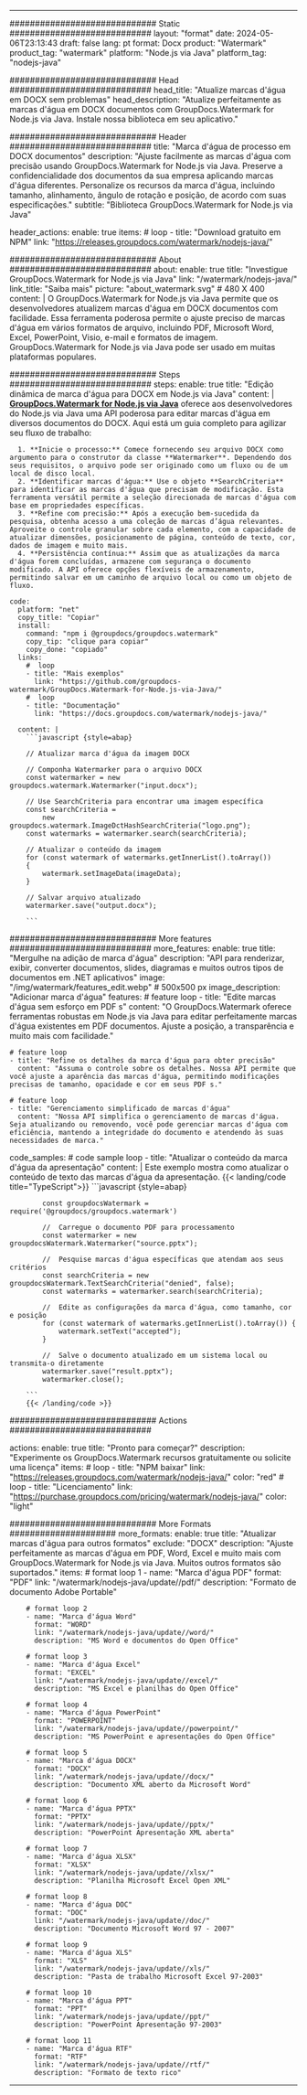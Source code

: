 
---
############################# Static ############################
layout: "format"
date:  2024-05-06T23:13:43
draft: false
lang: pt
format: Docx
product: "Watermark"
product_tag: "watermark"
platform: "Node.js via Java"
platform_tag: "nodejs-java"

############################# Head ############################
head_title: "Atualize marcas d'água em DOCX sem problemas"
head_description: "Atualize perfeitamente as marcas d'água em DOCX documentos com GroupDocs.Watermark for Node.js via Java. Instale nossa biblioteca em seu aplicativo."

############################# Header ############################
title: "Marca d'água de processo em DOCX documentos" 
description: "Ajuste facilmente as marcas d'água com precisão usando GroupDocs.Watermark for Node.js via Java. Preserve a confidencialidade dos documentos da sua empresa aplicando marcas d'água diferentes. Personalize os recursos da marca d'água, incluindo tamanho, alinhamento, ângulo de rotação e posição, de acordo com suas especificações."
subtitle: "Biblioteca GroupDocs.Watermark for Node.js via Java" 

header_actions:
  enable: true
  items:
    #  loop
    - title: "Download gratuito em NPM"
      link: "https://releases.groupdocs.com/watermark/nodejs-java/"
      
############################# About ############################
about:
    enable: true
    title: "Investigue GroupDocs.Watermark for Node.js via Java"
    link: "/watermark/nodejs-java/"
    link_title: "Saiba mais"
    picture: "about_watermark.svg" # 480 X 400
    content: |
       O GroupDocs.Watermark for Node.js via Java permite que os desenvolvedores atualizem marcas d'água em DOCX documentos com facilidade. Essa ferramenta poderosa permite o ajuste preciso de marcas d'água em vários formatos de arquivo, incluindo PDF, Microsoft Word, Excel, PowerPoint, Visio, e-mail e formatos de imagem. GroupDocs.Watermark for Node.js via Java pode ser usado em muitas plataformas populares.

############################# Steps ############################
steps:
    enable: true
    title: "Edição dinâmica de marca d'água para DOCX em Node.js via Java"
    content: |
      **[GroupDocs.Watermark for Node.js via Java](https://products.groupdocs.com/watermark/nodejs-java/)** oferece aos desenvolvedores do Node.js via Java uma API poderosa para editar marcas d'água em diversos documentos do DOCX. Aqui está um guia completo para agilizar seu fluxo de trabalho:
      
      1. **Inicie o processo:** Comece fornecendo seu arquivo DOCX como argumento para o construtor da classe **Watermarker**. Dependendo dos seus requisitos, o arquivo pode ser originado como um fluxo ou de um local de disco local.
      2. **Identificar marcas d'água:** Use o objeto **SearchCriteria** para identificar as marcas d'água que precisam de modificação. Esta ferramenta versátil permite a seleção direcionada de marcas d'água com base em propriedades específicas.
      3. **Refine com precisão:** Após a execução bem-sucedida da pesquisa, obtenha acesso a uma coleção de marcas d’água relevantes. Aproveite o controle granular sobre cada elemento, com a capacidade de atualizar dimensões, posicionamento de página, conteúdo de texto, cor, dados de imagem e muito mais.
      4. **Persistência contínua:** Assim que as atualizações da marca d'água forem concluídas, armazene com segurança o documento modificado. A API oferece opções flexíveis de armazenamento, permitindo salvar em um caminho de arquivo local ou como um objeto de fluxo.
   
    code:
      platform: "net"
      copy_title: "Copiar"
      install:
        command: "npm i @groupdocs/groupdocs.watermark"
        copy_tip: "clique para copiar"
        copy_done: "copiado"
      links:
        #  loop
        - title: "Mais exemplos"
          link: "https://github.com/groupdocs-watermark/GroupDocs.Watermark-for-Node.js-via-Java/"
        #  loop
        - title: "Documentação"
          link: "https://docs.groupdocs.com/watermark/nodejs-java/"
          
      content: |
        ```javascript {style=abap}

        // Atualizar marca d'água da imagem DOCX

        // Componha Watermarker para o arquivo DOCX
        const watermarker = new groupdocs.watermark.Watermarker("input.docx");

        // Use SearchCriteria para encontrar uma imagem específica
        const searchCriteria = 
            new groupdocs.watermark.ImageDctHashSearchCriteria("logo.png");
        const watermarks = watermarker.search(searchCriteria);
        
        // Atualizar o conteúdo da imagem
        for (const watermark of watermarks.getInnerList().toArray())
        {
            watermark.setImageData(imageData);
        }

        // Salvar arquivo atualizado
        watermarker.save("output.docx");
        
        ```            

############################# More features ############################
more_features:
  enable: true
  title: "Mergulhe na adição de marca d'água"
  description: "API para renderizar, exibir, converter documentos, slides, diagramas e muitos outros tipos de documentos em .NET aplicativos"
  image: "/img/watermark/features_edit.webp" # 500x500 px
  image_description: "Adicionar marca d'água"
  features:
    # feature loop
    - title: "Edite marcas d'água sem esforço em PDF s"
      content: "O GroupDocs.Watermark oferece ferramentas robustas em Node.js via Java para editar perfeitamente marcas d'água existentes em PDF documentos. Ajuste a posição, a transparência e muito mais com facilidade."

    # feature loop
    - title: "Refine os detalhes da marca d'água para obter precisão"
      content: "Assuma o controle sobre os detalhes. Nossa API permite que você ajuste a aparência das marcas d'água, permitindo modificações precisas de tamanho, opacidade e cor em seus PDF s."

    # feature loop
    - title: "Gerenciamento simplificado de marcas d'água"
      content: "Nossa API simplifica o gerenciamento de marcas d'água. Seja atualizando ou removendo, você pode gerenciar marcas d'água com eficiência, mantendo a integridade do documento e atendendo às suas necessidades de marca."
      
  code_samples:
    # code sample loop
    - title: "Atualizar o conteúdo da marca d'água da apresentação"
      content: |
        Este exemplo mostra como atualizar o conteúdo de texto das marcas d'água da apresentação.
        {{< landing/code title="TypeScript">}}
        ```javascript {style=abap}
        
            const groupdocsWatermark = require('@groupdocs/groupdocs.watermark')

            //  Carregue o documento PDF para processamento
            const watermarker = new groupdocsWatermark.Watermarker("source.pptx");

            //  Pesquise marcas d'água específicas que atendam aos seus critérios
            const searchCriteria = new groupdocsWatermark.TextSearchCriteria("denied", false);
            const watermarks = watermarker.search(searchCriteria);
  
            //  Edite as configurações da marca d'água, como tamanho, cor e posição
            for (const watermark of watermarks.getInnerList().toArray()) {
                watermark.setText("accepted");
            }

            //  Salve o documento atualizado em um sistema local ou transmita-o diretamente
            watermarker.save("result.pptx");
            watermarker.close();

        ```
        {{< /landing/code >}}


############################# Actions ############################

actions:
  enable: true
  title: "Pronto para começar?"
  description: "Experimente os GroupDocs.Watermark recursos gratuitamente ou solicite uma licença"
  items:
    #  loop
    - title: "NPM baixar"
      link: "https://releases.groupdocs.com/watermark/nodejs-java/"
      color: "red"
        #  loop
    - title: "Licenciamento"
      link: "https://purchase.groupdocs.com/pricing/watermark/nodejs-java/"
      color: "light"


############################# More Formats #####################
more_formats:
    enable: true
    title: "Atualizar marcas d'água para outros formatos"
    exclude: "DOCX"
    description: "Ajuste perfeitamente as marcas d'água em PDF, Word, Excel e muito mais com GroupDocs.Watermark for Node.js via Java. Muitos outros formatos são suportados."
    items: 
        # format loop 1
        - name: "Marca d'água PDF"
          format: "PDF"
          link: "/watermark/nodejs-java/update//pdf/"
          description: "Formato de documento Adobe Portable"

        # format loop 2
        - name: "Marca d'água Word"
          format: "WORD"
          link: "/watermark/nodejs-java/update//word/"
          description: "MS Word e documentos do Open Office"
          
        # format loop 3
        - name: "Marca d'água Excel"
          format: "EXCEL"
          link: "/watermark/nodejs-java/update//excel/"
          description: "MS Excel e planilhas do Open Office"

        # format loop 4
        - name: "Marca d'água PowerPoint"
          format: "POWERPOINT"
          link: "/watermark/nodejs-java/update//powerpoint/"
          description: "MS PowerPoint e apresentações do Open Office"

        # format loop 5
        - name: "Marca d'água DOCX"
          format: "DOCX"
          link: "/watermark/nodejs-java/update//docx/"
          description: "Documento XML aberto da Microsoft Word"
          
        # format loop 6
        - name: "Marca d'água PPTX"
          format: "PPTX"
          link: "/watermark/nodejs-java/update//pptx/"
          description: "PowerPoint Apresentação XML aberta"
          
        # format loop 7
        - name: "Marca d'água XLSX"
          format: "XLSX"
          link: "/watermark/nodejs-java/update//xlsx/"
          description: "Planilha Microsoft Excel Open XML"

        # format loop 8
        - name: "Marca d'água DOC"
          format: "DOC"
          link: "/watermark/nodejs-java/update//doc/"
          description: "Documento Microsoft Word 97 - 2007"

        # format loop 9
        - name: "Marca d'água XLS"
          format: "XLS"
          link: "/watermark/nodejs-java/update//xls/"
          description: "Pasta de trabalho Microsoft Excel 97-2003"

        # format loop 10
        - name: "Marca d'água PPT"
          format: "PPT"
          link: "/watermark/nodejs-java/update//ppt/"
          description: "PowerPoint Apresentação 97-2003"

        # format loop 11
        - name: "Marca d'água RTF"
          format: "RTF"
          link: "/watermark/nodejs-java/update//rtf/"
          description: "Formato de texto rico"

---